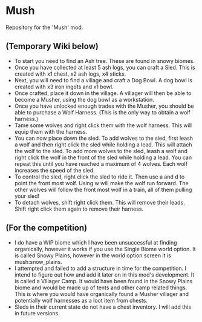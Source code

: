 # Mush
 Repository for the 'Mush' mod.

## (Temporary Wiki below)

 - To start you need to find an Ash tree. These are found in snowy biomes.
 - Once you have collected at least 5 ash logs, you can craft a Sled. This is created with x1 chest, x2 ash logs, x4 sticks.
 - Next, you will need to find a village and craft a Dog Bowl. A dog bowl is created with x3 iron ingots and x1 bowl.
 - Once crafted, place it down in the village. A villager will then be able to become a Musher, using the dog bowl as a workstation.
 - Once you have unlocked enough trades with the Musher, you should be able to purchase a Wolf Harness. (This is the only way to obtain a wolf harness.)
 - Tame some wolves and right click them with the wolf harness. This will equip them with the harness.
 - You can now place down the sled. To add wolves to the sled, first leash a wolf and then right click the sled while holding a lead. This will attach the wolf to the sled. To add more wolves to the sled, leash a wolf and right click the wolf in the front of the sled while holding a lead. You can repeat this until you have reached a maximum of 4 wolves. Each wolf increases the speed of the sled.
 - To control the sled, right click the sled to ride it. Then use a and d to point the front most wolf. Using w will make the wolf run forward. The other wolves will follow the front most wolf in a train, all of them pulling your sled!
 - To detach wolves, shift right click them. This will remove their leads. Shift right click them again to remove their harness.

## (For the competition)

 - I do have a WIP biome which I have been unsuccessful at finding organically, however it works if you use the Single Biome world option. It is called Snowy Plains, however in the world option screen it is mush:snow_plains.
 - I attempted and failed to add a structure in time for the competition. I intend to figure out how and add it later on in this mod's development. It is called a Villager Camp. It would have been found in the Snowy Plains biome and would be made up of tents and other camp related things. This is where you would have organically found a Musher villager and potentially wolf harnesses as a loot item from chests.
 - Sleds in their current state do not have a chest inventory. I will add this in future versions.
